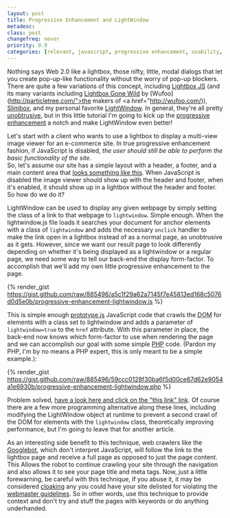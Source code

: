 ```yaml
---
layout: post
title: Progressive Enhancement and LightWindow
metadesc: 
class: post
changefreq: never
priority: 0.9
categories: [relevant, javascript, progressive enhancement, usability, web 2.0]
---
```

Nothing says Web 2.0 like a lightbox, those nifty, little, modal dialogs that let you create pop-up-like functionality 
without the worry of pop-up blockers.  There are quite a few variations of this concept, including 
[Lightbox JS](http://www.huddletogether.com/projects/lightbox/) 
(and its many variants including [Lightbox Gone Wild](http://particletree.com/features/lightbox-gone-wild/) 
by [Wufoo](http://particletree.com/">the makers of</a> <a href="http://wufoo.com/)), 
[Slimbox](http://www.digitalia.be/software/slimbox), and my personal favorite 
[LightWindow](http://www.stickmanlabs.com/lightwindow/).  In general, they're all pretty 
[unobtrusive](http://en.wikipedia.org/wiki/Unobtrusive_JavaScript), but in this little tutorial I'm going 
to kick up the [progressive enhancement](http://en.wikipedia.org/wiki/Progressive_Enhancement) a notch and 
make LightWindow even better!

Let's start with a client who wants to use a lightbox to display a multi-view image viewer for an e-commerce site. 
In true progressive enhancement fashion, if JavaScript is disabled, *the user should still be able to perform the basic functionality of the site*.  
So, let's assume our site has a simple layout with a header, a footer, and a main content area that 
[looks something like this](http://www.ericdelabar.com/examples/progressive-enhancement-lightwindow/). When JavaScript 
is disabled the image viewer should show up with the header and footer, when it's enabled, it should 
show up in a lightbox without the header and footer.  So how do we do it?

LightWindow can be used to display any given webpage by simply setting the class of a link to that webpage to 
`lightwindow`.  Simple enough.  When the lightwindow.js file loads it searches your document for anchor 
elements with a class of `lightwindow` and adds the necessary 
`onclick` handler to make the 
link open in a lightbox instead of as a normal page, as unobtrusive as it gets.  However, since we want our result 
page to look differently depending on whether it's being displayed as a lightwindow or a regular page, we need some 
way to tell our back-end the display form-factor.  To accomplish that we'll add my own little progressive enhancement 
to the page.

{% render_gist https://gist.github.com/raw/885496/a5c1f29a62a7145f7e45813ed168c5076d0d5e0b/progressive-enhancement-lightwindow.js %}

This is simple enough [prototype.js](http://prototypejs.org/) JavaScript code that crawls the 
<acronym title="Document Object Model">DOM</acronym> for elements with a class set to 
lightwindow and adds a parameter of `lightwindow=true` to the `href` attribute.  With this 
parameter in place, the back-end now knows which form-factor to use when rendering the page and we can accomplish our 
goal with some simple [PHP](http://www.php.net/) code. (Pardon my PHP, I'm by no means a PHP expert, this is only meant to be a simple example.):

{% render_gist https://gist.github.com/raw/885496/59ccc0128f30ba6f5d00ce67d62e9054a1e6930b/progressive-enhancement-lightwindow.php %}

Problem solved, [have a look here and click on the "this link" link](http://www.ericdelabar.com/examples/progressive-enhancement-lightwindow/). 
Of course there are a few more programming alternative along these lines, including 
modifying the LightWindow object at runtime to prevent a second crawl of the DOM for elements 
with the `lightwindow` class, theoretically improving performance, but I'm going to leave that for another article.

As an interesting side benefit to this technique, web crawlers like the [Googlebot](http://en.wikipedia.org/wiki/Googlebot), 
which don't interpret JavaScript, will follow the link to the lightbox page and receive a full page as opposed to just the page 
content. This Allows the robot to continue crawling your site through the navigation and also allows it to see your page title 
and meta tags.  Now, just a little forewarning, be careful with this technique, if you abuse it, it may be considered 
[cloaking](http://en.wikipedia.org/wiki/Cloaking) any you could have your site delisted for violating the 
[webmaster guidelines](http://www.google.com/support/webmasters/bin/answer.py?hl=en&amp;answer=35769).  So in other 
words, use this technique to provide context and don't try and stuff the pages with keywords or do anything underhanded.
